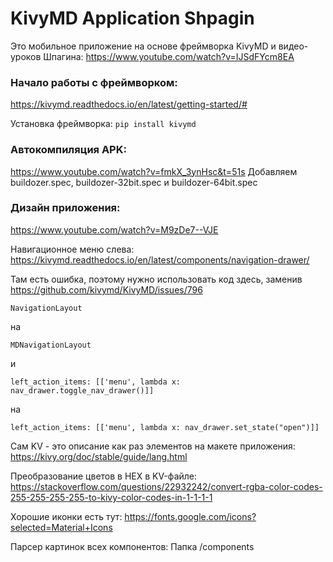 # KivyMD Application Shpagin

Это мобильное приложение на основе фреймворка KivyMD и видео-уроков Шпагина:
https://www.youtube.com/watch?v=IJSdFYcm8EA

### Начало работы с фреймворком:
https://kivymd.readthedocs.io/en/latest/getting-started/#

Установка фреймворка:
`pip install kivymd`

### Автокомпиляция APK:
https://www.youtube.com/watch?v=fmkX_3ynHsc&t=51s
Добавляем buildozer.spec, buildozer-32bit.spec 
и buildozer-64bit.spec 


### Дизайн приложения:
https://www.youtube.com/watch?v=M9zDe7--VJE

Навигационное меню слева:
https://kivymd.readthedocs.io/en/latest/components/navigation-drawer/

Там есть ошибка, поэтому нужно использовать код здесь, заменив 
https://github.com/kivymd/KivyMD/issues/796


```
NavigationLayout
```
на
```
MDNavigationLayout
```
и
```
left_action_items: [['menu', lambda x: nav_drawer.toggle_nav_drawer()]]
```
на
```
left_action_items: [['menu', lambda x: nav_drawer.set_state("open")]]
```

Сам KV - это описание как раз элементов на макете приложения:
https://kivy.org/doc/stable/guide/lang.html


Преобразование цветов в HEX в KV-файле:
https://stackoverflow.com/questions/22932242/convert-rgba-color-codes-255-255-255-255-to-kivy-color-codes-in-1-1-1-1


Хорошие иконки есть тут:
https://fonts.google.com/icons?selected=Material+Icons

Парсер картинок всех компонентов:
Папка /components